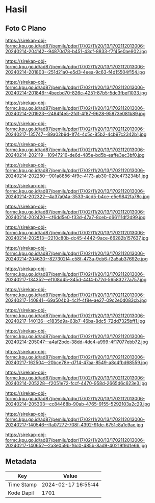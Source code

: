 # Hasil

## Foto C Plano

https://sirekap-obj-formc.kpu.go.id/ad87/pemilu/pdpr/17/02/11/20/13/1702112013006-20240214-204142--94870d78-b451-43cf-8833-f7f45e0ae902.jpg

https://sirekap-obj-formc.kpu.go.id/ad87/pemilu/pdpr/17/02/11/20/13/1702112013006-20240214-201803--251d21a0-e5d3-4eea-9c63-f4d15504f154.jpg

https://sirekap-obj-formc.kpu.go.id/ad87/pemilu/pdpr/17/02/11/20/13/1702112013006-20240214-201846--4becbd70-826c-4251-87b5-5dc3fbef1033.jpg

https://sirekap-obj-formc.kpu.go.id/ad87/pemilu/pdpr/17/02/11/20/13/1702112013006-20240214-201923--2484f4e5-2fdf-4f87-9628-95873e081b89.jpg

https://sirekap-obj-formc.kpu.go.id/ad87/pemilu/pdpr/17/02/11/20/13/1702112013006-20240217-135747--89a02b9d-1f74-4c5c-85b2-4cb97c2342b1.jpg

https://sirekap-obj-formc.kpu.go.id/ad87/pemilu/pdpr/17/02/11/20/13/1702112013006-20240214-202119--10947216-de6d-485e-bd5b-eaffe3ec3bf0.jpg

https://sirekap-obj-formc.kpu.go.id/ad87/pemilu/pdpr/17/02/11/20/13/1702112013006-20240214-202250--901a8856-4f9c-4173-ab30-020c473234b1.jpg

https://sirekap-obj-formc.kpu.go.id/ad87/pemilu/pdpr/17/02/11/20/13/1702112013006-20240214-202322--4a37a04a-3533-4cd5-b4ce-e5e9842fa78c.jpg

https://sirekap-obj-formc.kpu.go.id/ad87/pemilu/pdpr/17/02/11/20/13/1702112013006-20240214-202420--cf6dd5e0-f33d-47a7-8ceb-d66111df2d99.jpg

https://sirekap-obj-formc.kpu.go.id/ad87/pemilu/pdpr/17/02/11/20/13/1702112013006-20240214-202513--2210c80b-dc45-4442-9ace-66282b157637.jpg

https://sirekap-obj-formc.kpu.go.id/ad87/pemilu/pdpr/17/02/11/20/13/1702112013006-20240214-204630--827302f4-c58f-473a-9cb6-f2a5ab37692e.jpg

https://sirekap-obj-formc.kpu.go.id/ad87/pemilu/pdpr/17/02/11/20/13/1702112013006-20240217-134352--ef108d45-345d-44f4-b72d-56583277a757.jpg

https://sirekap-obj-formc.kpu.go.id/ad87/pemilu/pdpr/17/02/11/20/13/1702112013006-20240217-140841--69a504b3-4c1f-4f8e-ae27-09c2e0d083cb.jpg

https://sirekap-obj-formc.kpu.go.id/ad87/pemilu/pdpr/17/02/11/20/13/1702112013006-20240217-140136--c1835d9a-63b7-46ba-8dc5-72dd7325bff1.jpg

https://sirekap-obj-formc.kpu.go.id/ad87/pemilu/pdpr/17/02/11/20/13/1702112013006-20240214-205047--a4af2bdc-38dd-4dc4-a999-4f17077ebb72.jpg

https://sirekap-obj-formc.kpu.go.id/ad87/pemilu/pdpr/17/02/11/20/13/1702112013006-20240217-162504--20bce78e-d714-47aa-8549-a8c4fbd68559.jpg

https://sirekap-obj-formc.kpu.go.id/ad87/pemilu/pdpr/17/02/11/20/13/1702112013006-20240214-205228--f2051e72-fccf-4470-958d-2665d6c623e3.jpg

https://sirekap-obj-formc.kpu.go.id/ad87/pemilu/pdpr/17/02/11/20/13/1702112013006-20240214-205303--cc84468b-90ab-4765-9155-5292103a2c29.jpg

https://sirekap-obj-formc.kpu.go.id/ad87/pemilu/pdpr/17/02/11/20/13/1702112013006-20240217-140546--ffa07272-708f-4392-91de-6751c8a1c9ae.jpg

https://sirekap-obj-formc.kpu.go.id/ad87/pemilu/pdpr/17/02/11/20/13/1702112013006-20240217-140652--2a3e059b-f6c0-485b-8ad9-40219f9d1e66.jpg


## Metadata

| Key        | Value               |
| ---------- | ------------------- |
| Time Stamp | 2024-02-17 16:55:44 |
| Kode Dapil | 1701                |



